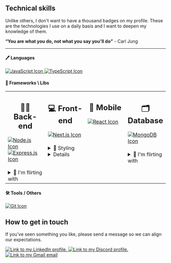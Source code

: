## Technical skills

<p>Unlike others, I don't want to have a thousand badges on my profile. These are the technologies I use on a daily basis and I want to deepen my knowledge of them.</p>

<strong><q>You are what you do, not what you say you'll do</q></strong> - Carl Jung

<hr />

<h4>🖊 Languages</h4>

<div>
  <a href="#">
    <img src="https://img.shields.io/badge/JavaScript-333333?style=for-the-badge&logo=javascript&logoColor=F7DF1E" alt="JavaScript Icon" />
  </a>
  <a href="#">
    <img src="https://img.shields.io/badge/TypeScript-333333?style=for-the-badge&logo=typescript" alt="TypeScript Icon" />
  </a>
</div>

<h4>🔨 Frameworks \ Libs</h4>

<table>
  <tr>
    <td valign="top" width="25%">
      <h2 align="center">👨‍💻 Back-end</h2>
      <a href="#">
        <img src="https://img.shields.io/badge/node_js-333333?style=for-the-badge&logo=node.js" alt="Node.js Icon" />
      </a>
      <a href="#">
        <img src="https://img.shields.io/badge/express_js-333333?style=for-the-badge&logo=express" alt="Express.js Icon" />
      </a>
      <h4></h4>
      <details>
        <h4></h4>
        <summary>🌹 I'm flirting with</summary>
        <a href="#">
          <img src="https://img.shields.io/badge/nest_js-333333?style=for-the-badge&logo=nestjs" alt="Nest.js Icon" />
        <a>
      </details>
    </td>
    <td valign="top" width="25%">
      <h2 align="center">💻 Front-end</h2>
      <a href="#">
        <img src="https://img.shields.io/badge/Next.js-333333?style=for-the-badge&logo=next.js" alt="Next.js Icon" />
      </a>
      <h4></h4>
      <details>
        <h4></h4>
        <summary>🎨 Styling</summary>
        <a href="#">
          <img src="https://img.shields.io/badge/chakra_ui-333333?style=for-the-badge&logo=chakraui" alt="Chakra UI Icon" />
        <a>
        <a href="#">
          <img src="https://img.shields.io/badge/styled_components-333333?style=for-the-badge&logo=styled-components" alt="Styled Components Icon" />
        <a>
        <a href="#">
          <img src="https://img.shields.io/badge/sass-333333?style=for-the-badge&logo=sass" alt="SASS Icon" />
        <a>
      </details>
      <details>
        <h4></h4>
        <summary>🌹 I'm flirting with</summary>
        <a href="#">
          <img src="https://img.shields.io/badge/vue_js-333333?style=for-the-badge&logo=vue.js" alt="Vue.js Icon" />
        <a>
      </details>
    </td>
    <td valign="top" width="25%">
      <h2 align="center">📱 Mobile</h2>
      <a href="#">
        <img src="https://img.shields.io/badge/React_Native-333333?style=for-the-badge&logo=react" alt="React Icon" />
      </a>
    </td>
    <td valign="top" width="25%">
      <h2 align="center">🗂 Database</h2>
      <a href="#">
        <img src="https://img.shields.io/badge/mongodb-333333?style=for-the-badge&logo=mongodb" alt="MongoDB Icon" />
      </a>
      <h4></h4>
      <details>
        <h4></h4>
        <summary>🌹 I'm flirting with</summary>
        <a href="#">
          <img src="https://img.shields.io/badge/prisma-333333?style=for-the-badge&logo=prisma" alt="Prisma Icon" />
        <a>
      </details>
    </td>
  </tr>
</table>

<h4>🛠 Tools / Others</h4>

<div>
  <a href="#">
    <img src="https://img.shields.io/badge/git-333333?style=for-the-badge&logo=git" alt="Git Icon" />
  </a>
</div>

## How to get in touch
          
If you've seen something you like, please send a message so we can align our expectations.

<div>
  <a href='https://www.linkedin.com/in/passos-ricardo/' target='_blank'>
    <img src='https://img.shields.io/badge/LinkedIn-0077B5?style=for-the-badge&logo=linkedin&logoColor=white' alt='Link to my LinkedIn profile.' />
  </a>
  <a href='https://discordapp.com/users/4995' target='_blank'>
    <img src='https://img.shields.io/badge/Discord-7289DA?style=for-the-badge&logo=discord&logoColor=white' alt='Link to my Discord profile.' />
  </a>
  <a href="https://mail.google.com/mail/?view=cm&fs=1&to=ricardo.passos.cr@gmail.com&su=Vi teu perfil no GH e te achei brabo&body=Bora trocar um papo" target='_blank'>
    <img src="https://img.shields.io/badge/Gmail-D14836?style=for-the-badge&logo=gmail&logoColor=white" alt="Link to my Gmail email" />
  </a>
</div>
